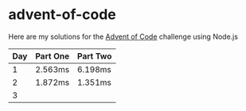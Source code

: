 # advent-of-code

Here are my solutions for the [Advent of Code](https://adventofcode.com) challenge using Node.js

|  Day | Part One | Part Two | 
|---|---|---|
| 1 | 2.563ms | 6.198ms |
| 2 | 1.872ms |  1.351ms |
| 3 |   |   |
